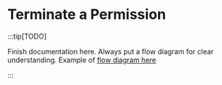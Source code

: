 # Terminate a Permission

:::tip[TODO]

Finish documentation here. Always put a flow diagram for clear understanding. Example of [flow diagram here](../../learn/verifiable-public-registry/onboarding-participants#validation-process)

:::
